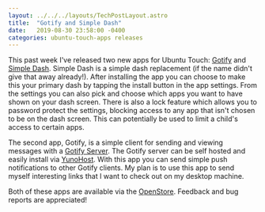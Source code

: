 ```yaml
---
layout: ../../../layouts/TechPostLayout.astro
title:  "Gotify and Simple Dash"
date:   2019-08-30 23:58:00 -0400
categories: ubuntu-touch-apps releases
---
```


This past week I've released two new apps for Ubuntu Touch: [Gotify](https://open-store.io/app/gotify.bhdouglass)
and [Simple Dash](https://open-store.io/app/simple-dash.bhdouglass). Simple Dash
is a simple dash replacement (if the name didn't give that away already!). After
installing the app you can choose to make this your primary dash by tapping the
install button in the app settings. From the settings you can also pick and choose
which apps you want to have shown on your dash screen. There is also a lock
feature which allows you to password protect the settings, blocking access to
any app that isn't chosen to be on the dash screen. This can potentially be used
to limit a child's access to certain apps.

The second app, Gotify, is a simple client for sending and viewing messages with
a [Gotify Server](https://gotify.net/). The Gotify server can be self hosted and
easily install via [YunoHost](https://github.com/YunoHost-Apps/gotify_ynh). With
this app you can send simple push notifications to other Gotify clients. My plan
is to use this app to send myself interesting links that I want to check out
on my desktop machine.

Both of these apps are available via the [OpenStore](https://open-store.io/?sort=relevance&search=author%3ABrian%20Douglass).
Feedback and bug reports are appreciated!
